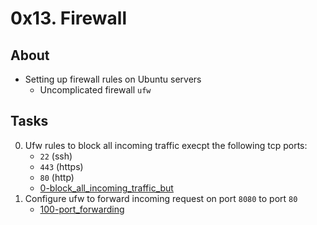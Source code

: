 # 0x13. Firewall
## About
* Setting up firewall rules on Ubuntu servers
	* Uncomplicated firewall `ufw`
## Tasks
0. Ufw rules to block all incoming traffic execpt the following tcp ports:
	* `22` (ssh)
	* `443` (https)
	* `80` (http)
	* [0-block_all_incoming_traffic_but](0-block_all_incoming_traffic_but)
1. Configure ufw to forward incoming request on port `8080` to port `80`
	* [100-port_forwarding](100-port_forwarding)
